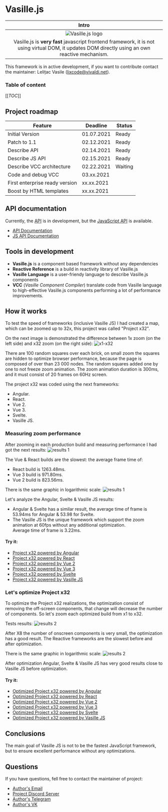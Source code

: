 # Vasille.js

|Intro|
|:---:|
|![Vasille.js logo](https://gitlab.com/vasille-js/vasille-js/-/raw/master/img/logo.png)|
|Vasille.js is **very fast** javascript frontend framework, it is not using virtual DOM, it updates DOM directly using an own reactive mechanism.|

This framework is in active development, if you want to contribute contact
the maintainer: Lelițac Vasile (lixcode@vivaldi.net).

### Table of content
[[_TOC_]]


## Project roadmap

| Feature                                     | Deadline     | Status     |
|---------------------------------------------|--------------|------------|
| Initial Version                             | 01.07.2021   | Ready      |
| Patch to 1.1                                | 02.12.2021   | Ready      |
| Describe API                                | 02.14.2021   | Ready      |
| Describe JS API                             | 02.15.2021   | Ready      |
| Describe VCC architecture                   | 02.22.2021   | Waiting    |
| Code and debug VCC                          | 03.xx.2021   |            |
| First enterprise ready version              | xx.xx.2021   |            |
| Boost by HTML templates                     | xx.xx.2021   |            |

## API documentation


Currently, the [API](pages/API.md) is in development, 
but the [JavaScript API](pages/JavaScriptAPI.md)
is available.

* [API Documentation](https://gitlab.com/vasille-js/vasille-js/-/blob/master/pages/API.md)
* [JS API Documentation](https://gitlab.com/vasille-js/vasille-js/-/blob/master/pages/JavaScriptAPI.md)

## Tools in development

* **Vasille.js** is a component based framework without any dependencies
* **Reactive Reference** is a build in reactivity library of Vasille.js
* **Vasille Language** is a user-friendy language to describe Vasille.js 
  components
* **VCC** (*Vasille Component Compiler*) translate code from Vasille 
  language to high-effective Vasille.js components performing a 
  lot of performance improvements.
  
## How it works

To test the speed of frameworks (inclusive Vasille JS) I had created a map, 
which can be zoomed up to 32x, this project was called "Project x32".

On the next image is demonstrated the difference between 1x zoom (on the 
left side) and x32 zoom (on the right side):
![x1-x32](https://gitlab.com/vasille-js/vasille-js/-/raw/master/img/x1-x32.png)

There are 100 random squares over each brick, on small zoom the squares 
are hidden to optimize browser performance, because the page is composed 
of over than 23 000 nodes. The random squares added one by one to not 
freeze zoom animation. The zoom animation duration is 300ms, and it 
must consist of 20 frames on 60Hz screen.

The project x32 was coded using the next frameworks:
* Angular.
* React.
* Vue 2.
* Vue 3.
* Svelte.
* Vasille JS.

### Measuring zoom performance

After zooming in each production build and measuring performance 
I had got the next results:
![results 1](https://gitlab.com/vasille-js/vasille-js/-/raw/master/img/scores-wo.png)

The Vue & React builds are the slowest: the average frame time of:
* React build is 1263.48ms.
* Vue 3 build is 971.80ms.
* Vue 2 build is 823.56ms.

There is the same graphic in logarithmic scale:
![results 1](https://gitlab.com/vasille-js/vasille-js/-/raw/master/img/scores-wo-log.png)

Let's analyze the Angular, Svelte & Vasille JS results:
* Angular & Svelte has a similar result, the average time of frame 
  is 53.94ms for Angular & 53.98 for Svelte.
* The Vasille JS is the unique framework which support the zoom 
  animation at 60fps without any additional optimization.  
  Average time of frame is 3.22ms.

#### Try it:
* [Project x32 powered by Angular](https://vasille-js.gitlab.io/project-x32/angular/)
* [Project x32 powered by React](https://vasille-js.gitlab.io/project-x32/react/)
* [Project x32 powered by Vue 2](https://vasille-js.gitlab.io/project-x32/vue-2/)
* [Project x32 powered by Vue 3](https://vasille-js.gitlab.io/project-x32/vue-3/)
* [Project x32 powered by Svelte](https://vasille-js.gitlab.io/project-x32/svelte/)
* [Project x32 powered by Vasille JS](https://vasille-js.gitlab.io/project-x32/vasille-js/)

### Let's optimize Project x32

To optimize the Project x32 realizations, the optimization consist 
of removing the off-screen components, that change will decrease 
the number of components. So let's zoom each optimized build 
from x1 to x32.

Tests results:
![results 2](https://gitlab.com/vasille-js/vasille-js/-/raw/master/img/scores-o.png)

After X8 the number of onscreen components is very small, the optimization has a good result.
The Reactive frameworks are the slowest before and after optimization.

There is the same graphic in logarithmic scale:
![results 2](https://gitlab.com/vasille-js/vasille-js/-/raw/master/img/scores-o-log.png)

After optimization Angular, Svelte & Vasille JS has very good 
results close to Vasille JS before optimization.

#### Try it:
* [Optimized Project x32 powered by Angular](https://vasille-js.gitlab.io/project-x32-if/angular/)
* [Optimized Project x32 powered by React](https://vasille-js.gitlab.io/project-x32-if/react/)
* [Optimized Project x32 powered by Vue 2](https://vasille-js.gitlab.io/project-x32-if/vue-2/)
* [Optimized Project x32 powered by Vue 3](https://vasille-js.gitlab.io/project-x32-if/vue-3/)
* [Optimized Project x32 powered by Svelte](https://vasille-js.gitlab.io/project-x32-if/svelte/)
* [Optimized Project x32 powered by Vasille JS](https://vasille-js.gitlab.io/project-x32-if/vasille-js/)

## Conclusions
The main goal of Vasille JS is not to be the fastest JavaScript framework, 
but to ensure excellent performance without any optimizations.

## Questions

If you have questions, fell free to contact the maintainer of project:

* [Author's Email](mailto:lixcode@vivaldi.net)
* [Project Discord Server](https://discord.gg/SNcXNZxz)
* [Author's Telegram](https://t.me/lixcode)
* [Author's VK](https://vk.com/lixcode)

